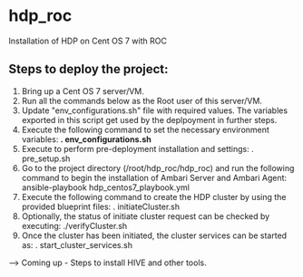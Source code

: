 # hdp_roc
Installation of HDP on Cent OS 7 with ROC

Steps to deploy the project:
----------------------------------

1. Bring up a Cent OS 7 server/VM.
2. Run all the commands below as the Root user of this server/VM.
3. Update "env_configurations.sh" file with required values. The variables exported in this script get used by the deplpoyment in further steps.
4. Execute the following command to set the necessary environment variables: 
      <b>. env_configurations.sh</b>
5. Execute to perform pre-deployment installation and settings: 
      . pre_setup.sh
6. Go to the project directory (/root/hdp_roc/hdp_roc) and run the following command to begin the installation of Ambari Server and Ambari Agent:
      ansible-playbook hdp_centos7_playbook.yml
7. Execute the following command to create the HDP cluster by using the provided blueprint files:
      . initiateCluster.sh
8. Optionally, the status of initiate cluster request can be checked by executing: ./verifyCluster.sh
9. Once the cluster has been initiated, the cluster services can be started as:
      . start_cluster_services.sh


--> Coming up - Steps to install HIVE and other tools.
